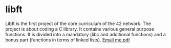 # libft
Libft is the first project of the core curriculum of the 42 network. The project is about coding a C library. It contains various general purpose functions. It is divided into a mandatory (libc and additional functions) and a bonus part (functions in terms of linked lists).
[Email me.pdf](https://github.com/lspohle/libft/files/10303150/Email.me.pdf)
